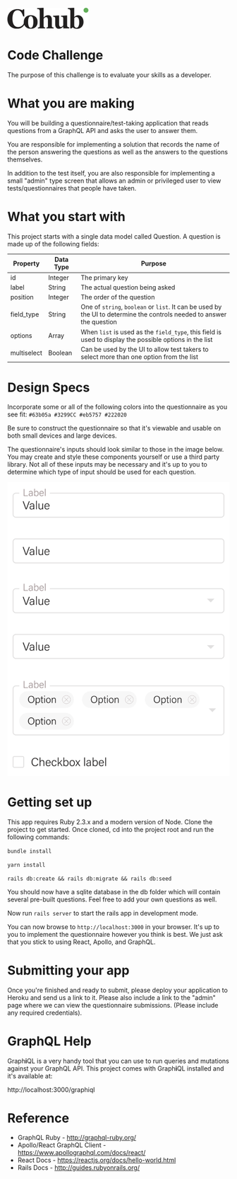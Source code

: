 ![inputs](/app/assets/images/logo.svg "Inputs")

# Code Challenge

The purpose of this challenge is to evaluate your skills as a developer.

# What you are making

You will be building a questionnaire/test-taking application that reads questions from a GraphQL API and asks the user to answer them.

You are responsible for implementing a solution that records the name of the person answering the questions as well as the answers to the questions themselves.

In addition to the test itself, you are also responsible for implementing a small "admin" type screen that allows an admin or privileged user to view tests/questionnaires that people have taken.

# What you start with

This project starts with a single data model called Question. A question is made up of the following fields:

| Property    | Data Type | Purpose                                                                                                                |
| ----------- | --------- | ---------------------------------------------------------------------------------------------------------------------- |
| id          | Integer   | The primary key                                                                                                        |
| label       | String    | The actual question being asked                                                                                        |
| position    | Integer   | The order of the question                                                                                              |
| field_type  | String    | One of `string`, `boolean` or `list`. It can be used by the UI to determine the controls needed to answer the question |
| options     | Array     | When `list` is used as the `field_type`, this field is used to display the possible options in the list                |
| multiselect | Boolean   | Can be used by the UI to allow test takers to select more than one option from the list                                |

# Design Specs

Incorporate some or all of the following colors into the questionnaire as you see fit: `#63b05a #3299CC #eb5757 #222020`

Be sure to construct the questionnaire so that it's viewable and usable on both small devices and large devices.

The questionnaire's inputs should look similar to those in the image below. You may create and style these components yourself or use a third party library. Not all of these inputs may be necessary and it's up to you to determine which type of input should be used for each question.

![inputs](/app/assets/images/design-specs.png "Inputs")

# Getting set up

This app requires Ruby 2.3.x and a modern version of Node. Clone the project to get started. Once cloned, cd into the project root and run the following commands:

`bundle install`

`yarn install`

`rails db:create && rails db:migrate && rails db:seed`

You should now have a sqlite database in the db folder which will contain several pre-built questions. Feel free to add your own questions as well.

Now run `rails server` to start the rails app in development mode.

You can now browse to `http://localhost:3000` in your browser. It's up to you to implement the questionnaire however you think is best. We just ask that you stick to using React, Apollo, and GraphQL.

# Submitting your app

Once you're finished and ready to submit, please deploy your application to Heroku and send us a link to it. Please also include a link to the "admin" page where we can view the questionnaire submissions. (Please include any required credentials).

# GraphQL Help

Graph**i**QL is a very handy tool that you can use to run queries and mutations against your GraphQL API. This project comes with Graph**i**QL installed and it's available at:

http://localhost:3000/graphiql

# Reference

- GraphQL Ruby - http://graphql-ruby.org/
- Apollo/React GraphQL Client - https://www.apollographql.com/docs/react/
- React Docs - https://reactjs.org/docs/hello-world.html
- Rails Docs - http://guides.rubyonrails.org/
